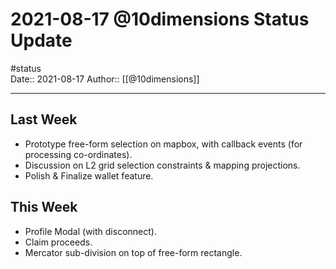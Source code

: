 # 2021-08-17 @10dimensions Status Update
#status  
Date:: 2021-08-17
Author:: [[@10dimensions]]

---

## Last Week
- Prototype free-form selection on mapbox, with callback events (for processing co-ordinates).
- Discussion on L2 grid selection constraints & mapping projections.
- Polish & Finalize wallet feature.

## This Week
- Profile Modal (with disconnect).
- Claim proceeds.
- Mercator sub-division on top of free-form rectangle.